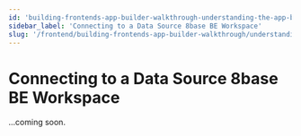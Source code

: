 ```yaml
---
id: 'building-frontends-app-builder-walkthrough-understanding-the-app-builder-interface-connecting-to-a-data-source-8base-be-workspace'
sidebar_label: 'Connecting to a Data Source 8base BE Workspace'
slug: '/frontend/building-frontends-app-builder-walkthrough/understanding-the-app-builder-interface/connecting-to-a-data-source-8base-be-workspace'
---
```


# Connecting to a Data Source 8base BE Workspace

...coming soon.

